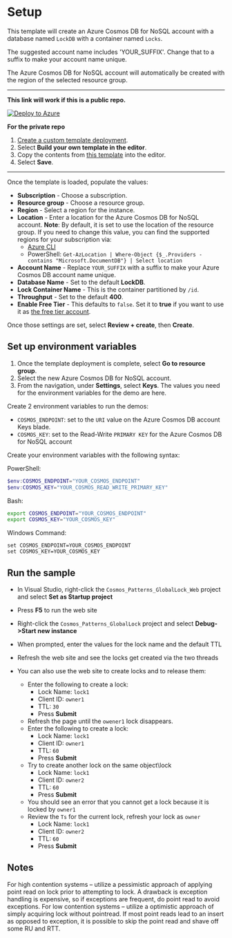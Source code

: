 # Setup

This template will create an Azure Cosmos DB for NoSQL account with a database named `LockDB` with a container named `Locks`.

The suggested account name includes 'YOUR_SUFFIX'. Change that to a suffix to make your account name unique.

The Azure Cosmos DB for NoSQL account will automatically be created with the region of the selected resource group.

---

**This link will work if this is a public repo.**

[![Deploy to Azure](https://aka.ms/deploytoazurebutton)](https://portal.azure.com/#create/Microsoft.Template/uri/https%3A%2F%2Fraw.githubusercontent.com%2Fsolliancenet%2Fcosmos-db-nosql-modeling%2Fmain%2Fglobal_lock%2Fsetup%2Fazuredeploy.json)

**For the private repo**

1. [Create a custom template deployment](https://portal.azure.com/#create/Microsoft.Template/).
2. Select **Build your own template in the editor**.
3. Copy the contents from [this template](azuredeploy.json) into the editor.
4. Select **Save**.

---

Once the template is loaded, populate the values:

- **Subscription** - Choose a subscription.
- **Resource group** - Choose a resource group.
- **Region** - Select a region for the instance.
- **Location** - Enter a location for the Azure Cosmos DB for NoSQL account. **Note**: By default, it is set to use the location of the resource group. If you need to change this value, you can find the supported regions for your subscription via:
  - [Azure CLI](https://learn.microsoft.com/cli/azure/account?view=azure-cli-latest#az-account-list-locations)
  - PowerShell: `Get-AzLocation | Where-Object {$_.Providers -contains "Microsoft.DocumentDB"} | Select location`
- **Account Name** - Replace `YOUR_SUFFIX` with a suffix to make your Azure Cosmos DB account name unique.
- **Database Name** - Set to the default **LockDB**.
- **Lock Container Name** - This is the container partitioned by `/id`.
- **Throughput** - Set to the default **400**.
- **Enable Free Tier** - This defaults to `false`. Set it to **true** if you want to use it as [the free tier account](https://learn.microsoft.com/azure/cosmos-db/free-tier).

Once those settings are set, select **Review + create**, then **Create**.

## Set up environment variables

1. Once the template deployment is complete, select **Go to resource group**.
2. Select the new Azure Cosmos DB for NoSQL account.
3. From the navigation, under **Settings**, select **Keys**. The values you need for the environment variables for the demo are here.

Create 2 environment variables to run the demos:

- `COSMOS_ENDPOINT`: set to the `URI` value on the Azure Cosmos DB account Keys blade.
- `COSMOS_KEY`: set to the Read-Write `PRIMARY KEY` for the Azure Cosmos DB for NoSQL account

Create your environment variables with the following syntax:

PowerShell:

```powershell
$env:COSMOS_ENDPOINT="YOUR_COSMOS_ENDPOINT"
$env:COSMOS_KEY="YOUR_COSMOS_READ_WRITE_PRIMARY_KEY"
```

Bash:

```bash
export COSMOS_ENDPOINT="YOUR_COSMOS_ENDPOINT"
export COSMOS_KEY="YOUR_COSMOS_KEY"
```

Windows Command:

```text
set COSMOS_ENDPOINT=YOUR_COSMOS_ENDPOINT
set COSMOS_KEY=YOUR_COSMOS_KEY
```

## Run the sample

- In Visual Studio, right-click the `Cosmos_Patterns_GlobalLock_Web` project and select **Set as Startup project**
- Press **F5** to run the web site
- Right-click the `Cosmos_Patterns_GlobalLock` project and select **Debug->Start new instance**
- When prompted, enter the values for the lock name and the default TTL
- Refresh the web site and see the locks get created via the two threads

- You can also use the web site to create locks and to release them:

  - Enter the following to create a lock:
    - Lock Name: `lock1`
    - Client ID: `owner1`
    - TTL: `30`
    - Press **Submit**
  - Refresh the page until the `owener1` lock disappears.
  - Enter the following to create a lock:
    - Lock Name: `lock1`
    - Client ID: `owner1`
    - TTL: `60`
    - Press **Submit**
  - Try to create another lock on the same object\lock
    - Lock Name: `lock1`
    - Client ID: `owner2`
    - TTL: `60`
    - Press **Submit**
  - You should see an error that you cannot get a lock because it is locked by `owner1`
  - Review the `Ts` for the current lock, refresh your lock as `owner`
    - Lock Name: `lock1`
    - Client ID: `owner2`
    - TTL: `60`
    - Press **Submit**

## Notes

For high contention systems – utilize a pessimistic approach of applying point read on lock prior to attempting to lock.  A drawback is exception handling is expensive, so if exceptions are frequent, do point read to avoid exceptions.
For low contention systems – utilize a optimistic approach of simply acquiring lock without pointread. If most point reads lead to an insert as opposed to exception, it is possible to skip the point read and shave off some RU and RTT.
